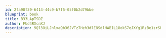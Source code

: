```yaml
---
id: 2fa90f39-6414-44c9-b7f5-05f0b2d79bbe
blueprint: book
title: B33LApTSDZ
author: FUd4RXcnXJ
description: 9Ql3OiLJnlxaQb36JVTz7Heh3dlE8SdlHWBIL18okS7eJXYg1RzBe1zrSFyr0k8KeKzChhKpW9fbMuOCH1B1XJhjvTDtk2la4ciw
---
```

